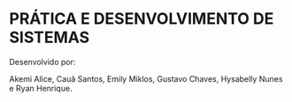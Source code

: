 # PRÁTICA E DESENVOLVIMENTO DE SISTEMAS

Desenvolvido por:

Akemi Alice, Cauã Santos, Emily Miklos, Gustavo Chaves, Hysabelly Nunes e Ryan Henrique.